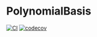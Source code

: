 # PolynomialBasis

[![CI](https://github.com/ArjunNarayanan/PolynomialBasis.jl/actions/workflows/ci.yml/badge.svg)](https://github.com/ArjunNarayanan/PolynomialBasis.jl/actions/workflows/ci.yml)
[![codecov](https://codecov.io/gh/ArjunNarayanan/PolynomialBasis.jl/branch/master/graph/badge.svg?token=OBisgD0zgZ)](https://codecov.io/gh/ArjunNarayanan/PolynomialBasis.jl)
